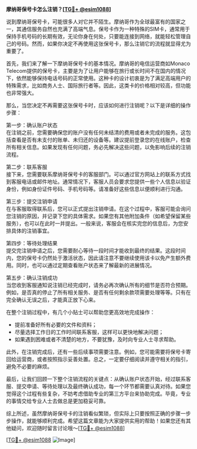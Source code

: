 **摩纳哥保号卡怎么注销？[[TG💪+ @esim1088](https://t.me/s/esim1088)]**

说到摩纳哥保号卡，可能很多人对它并不陌生。摩纳哥作为全球最富有的国家之一，其通信服务自然也充满了高端气息。保号卡作为一种特殊的SIM卡，通常用于保持手机号码的长期有效，无论你身在何处，只要能连接到网络，就能轻松管理自己的号码。然而，如果你决定不再使用这张保号卡，那么注销它的流程就显得尤为重要了。

首先，我们来了解一下摩纳哥保号卡的基本情况。摩纳哥的电信运营商如Monaco Telecom提供的保号卡，主要是为了让用户能够在旅行或长时间不在国内的情况下，依然能够保持电话号码的正常使用。这种卡的设计初衷是为了满足高端用户的特殊需求，比如商务人士、国际旅行者等。因此，这类卡的价格相对较高，但功能也非常强大。

那么，当您决定不再需要这张保号卡时，应该如何进行注销呢？以下是详细的操作步骤：

第一步：确认账户状态  
在注销之前，您需要确保您的账户没有任何未结清的费用或者未完成的服务。这包括查看是否有未支付的账单、未归还的设备等。建议提前登录您的在线账户，检查所有相关信息。如果发现有任何问题，务必先解决这些问题，以免影响后续的注销流程。

第二步：联系客服  
接下来，您需要联系摩纳哥保号卡的客服部门。可以通过官方网站上的联系方式找到客服电话或邮件地址。通常情况下，客服人员会要求您提供一些个人信息以验证身份，例如身份证件号码、手机号码等。请准备好这些信息以便顺利进行沟通。

第三步：提交注销申请  
在与客服取得联系后，您可以正式提出注销申请。在这个过程中，客服可能会询问您注销的原因，并记录下您的具体需求。如果您有其他附加条件（如希望保留某些服务），也可以在此时一并提出。一般来说，客服会在核实完您的信息后，为您安排具体的注销事宜。

第四步：等待处理结果  
提交完注销申请之后，您需要耐心等待一段时间才能收到最终的结果。这段时间内，您的保号卡仍然处于激活状态，因此请注意不要继续使用该卡以免产生额外费用。同时，也可以通过定期查看账户状态来了解最新的进展情况。

第五步：确认注销成功  
当您收到客服通知说注销已经完成时，请务必再次确认所有的细节是否符合预期。例如，是否真的停止了所有相关服务、是否有任何剩余款项需要处理等等。只有在完全确认无误之后，才能真正放下心来。

在整个注销过程中，有几个小贴士可以帮助您更高效地完成操作：
- 提前准备好所有必要的文件和资料；
- 尽量选择工作日的工作时间联系客服，这样可以更快地解决问题；
- 如果遇到困难或者不清楚的地方，不要犹豫，及时向专业人士寻求帮助。

此外，在注销完成后，还有一些后续事项需要注意。例如，您可能需要将保号卡寄回给运营商，或者按照指示妥善处置。总之，一定要仔细阅读并遵守相关的指引，避免不必要的麻烦。

最后，让我们回顾一下整个注销流程的关键点：从确认账户状态开始，经过联系客服、提交申请、等待处理以及最终确认成功，每一个环节都需要认真对待。如果您觉得这个过程有些复杂，不妨考虑借助专业的第三方平台来协助完成。毕竟，专业的事情交给专业人士去做总是更加稳妥可靠。

综上所述，虽然摩纳哥保号卡的注销看似繁琐，但实际上只要按照正确的步骤一步步操作，就能够顺利完成。希望这篇文章能为大家提供实用的帮助！如果您还有其他疑问，欢迎随时留言讨论哦～[[TG💪+ @esim1088](https://t.me/s/esim1088)]

[[TG💪+ @esim1088](https://t.me/s/esim1088) ![Image](https://i.postimg.cc/4NQfJmqS/Snipaste-2025-05-13-00-14-12.png)]
